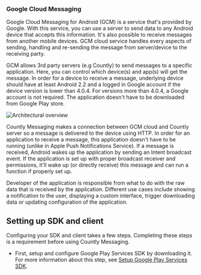 ### Google Cloud Messaging ###

Google Cloud Messaging for Android (GCM) is a service that's provided by Google. With this service, you can use a server to send data to any Android device that accepts this information. It's also possible to receive messages from another mobile devices. GCM cloud service handles every aspects of sending, handling and re-sending the message from server/device to the receiving party. 

GCM allows 3rd party servers (e.g Countly) to send messages to a specific application. Here, you can control which device(s) and app(s) will get the message. In order for a device to receive a message, underlying device should have at least Android 2.2 and a logged in Google account if the device version is lower than 4.0.4. For versions more than 4.0.4, a Google account is not required. The application doesn't have to be downloaded from Google Play store. 

![Architectural overview](http://developer.android.com/images/gcm/GCM-arch.png)


Countly Messaging makes a connection between GCM cloud and Countly server so a message is delivered to the device using HTTP. In order for an application to receive a message, this application doesn't have to be running (unlike in Apple Push Notifications Service). If a message is received, Android wakes up the application by sending an Intent broadcast event. If the application is set up with proper broadcast receiver and permissions, it'll wake up (or directly receive) this message and can run a function if properly set up. 

Developer of the application is responsible from what to do with the raw data that is received by the application. Different use cases include showing a notification to the user, displaying a custom interface, trigger downloading data or updating configuration of the application. 

## Setting up SDK and client ## 

Configuring your SDK and client takes a few steps. Completing these steps is a requirement before using Countly Messaging.

* First, setup and configure Google Play Services SDK by downloading it. For more information about this step, see 
[Setup Google Play Services SDK](http://developer.android.com/google/play-services/setup.html).

